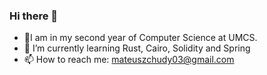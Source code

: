 ### Hi there 👋

- 🔭I am in my second year of Computer Science at UMCS.
- 🌱 I’m currently learning Rust, Cairo, Solidity and Spring 
- 📫 How to reach me: mateuszchudy03@gmail.com
